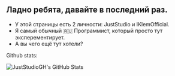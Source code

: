 ## Ладно ребята, давайте в последний раз.

- У этой страницы есть 2 личности: JustStudio и IKlemOfficial.
- Я самый обычный 🇷🇺 Программист, который просто тут эксперементирует.
- А вы чего ещё тут хотели?

Github stats:

<img src="https://github-readme-stats.vercel.app/api?username=JustStudioGH&theme=default&show_icons=true&hide_border=true&count_private=true" alt="JustStudioGH's GitHub Stats" />
